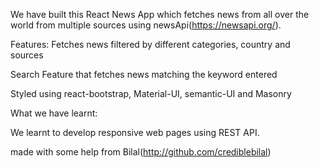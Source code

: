 
We have built this React News App which fetches news from all over the world from multiple sources using newsApi(https://newsapi.org/).

Features:
Fetches news filtered by different categories, country and sources

Search Feature that fetches news matching the keyword entered

Styled using react-bootstrap, Material-UI, semantic-UI and Masonry

What we have learnt:


We learnt to develop responsive web pages using REST API.





made with some help from Bilal(http://github.com/crediblebilal)

